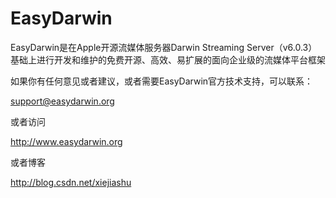 # EasyDarwin
EasyDarwin是在Apple开源流媒体服务器Darwin Streaming Server（v6.0.3）基础上进行开发和维护的免费开源、高效、易扩展的面向企业级的流媒体平台框架

如果你有任何意见或者建议，或者需要EasyDarwin官方技术支持，可以联系：

support@easydarwin.org

或者访问 

http://www.easydarwin.org

或者博客

http://blog.csdn.net/xiejiashu

